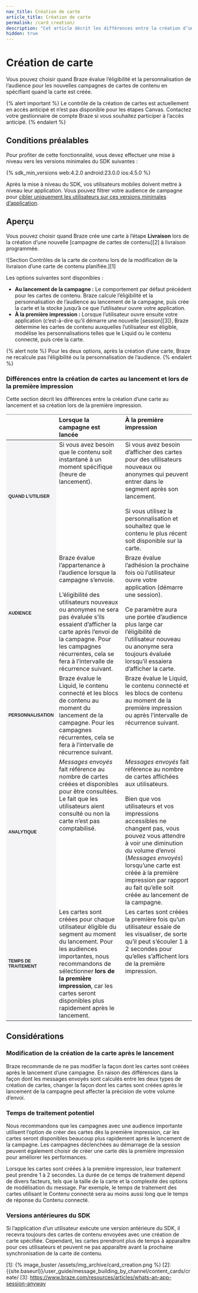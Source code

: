 ```yaml
---
nav_title: Création de carte
article_title: Création de carte
permalink: /card_creation/
description: "Cet article décrit les différences entre la création d’une carte de contenu au lancement de la campagne et sa création lors de la première impression."
hidden: true
---
```


# Création de carte

Vous pouvez choisir quand Braze évalue l’éligibilité et la personnalisation de l’audience pour les nouvelles campagnes de cartes de contenu en spécifiant quand la carte est créée.

{% alert important %}
Le contrôle de la création de cartes est actuellement en accès anticipé et n’est pas disponible pour les étapes Canvas. Contactez votre gestionnaire de compte Braze si vous souhaitez participer à l’accès anticipé.
{% endalert %}

## Conditions préalables

Pour profiter de cette fonctionnalité, vous devez effectuer une mise à niveau vers les versions minimales du SDK suivantes :

{% sdk_min_versions web:4.2.0 android:23.0.0 ios:4.5.0 %}

Après la mise à niveau du SDK, vos utilisateurs mobiles doivent mettre à niveau leur application. Vous pouvez filtrer votre audience de campagne pour [cibler uniquement les utilisateurs sur ces versions minimales d’application]({{site.baseurl}}/user_guide/engagement_tools/campaigns/ideas_and_strategies/new_features/#filtering-by-most-recent-app-versions).

## Aperçu

Vous pouvez choisir quand Braze crée une carte à l’étape **Livraison** lors de la création d’une nouvelle [campagne de cartes de contenu][2] à livraison programmée.

![Section Contrôles de la carte de contenu lors de la modification de la livraison d’une carte de contenu planifiée.][1]

Les options suivantes sont disponibles :

- **Au lancement de la campagne :** Le comportement par défaut précédent pour les cartes de contenu. Braze calcule l’éligibilité et la personnalisation de l’audience au lancement de la campagne, puis crée la carte et la stocke jusqu’à ce que l’utilisateur ouvre votre application.
- **À la première impression :** Lorsque l’utilisateur ouvre ensuite votre application (c’est-à-dire qu’il démarre une nouvelle [session][3]), Braze détermine les cartes de contenu auxquelles l’utilisateur est éligible, modélise les personnalisations telles que le Liquid ou le contenu connecté, puis crée la carte.

{% alert note %}
Pour les deux options, après la création d’une carte, Braze ne recalcule pas l’éligibilité ou la personnalisation de l’audience.
{% endalert %}

### Différences entre la création de cartes au lancement et lors de la première impression

Cette section décrit les différences entre la création d’une carte au lancement et sa création lors de la première impression.

<style type="text/css">
.tg td{word-break:normal;}
.tg th{word-break:normal;}
.leftHeader{font-size: 12px; font-weight: bold; background-color: #f4f4f7; text-transform: uppercase; color: #212123; font-family: "Sailec W00 Bold",Arial,Helvetica,sans-serif;}
.tg .tg-0pky{border-color:inherit;text-align:left;vertical-align:top}
</style>
<table class="tg">
<thead>
  <tr>
    <th class="tg-0pky"></th>
    <th class="tg-0pky">Lorsque la campagne est lancée</th>
    <th class="tg-0pky">À la première impression</th>
  </tr>
</thead>
<tbody>
  <tr>
    <td class="leftHeader">Quand l’utiliser</td>
    <td class="tg-0pky">Si vous avez besoin que le contenu soit instantané à un moment spécifique (heure de lancement).</td>
    <td class="tg-0pky">Si vous avez besoin d’afficher des cartes pour des utilisateurs nouveaux ou anonymes qui peuvent entrer dans le segment après son lancement.<br><br>Si vous utilisez la personnalisation et souhaitez que le contenu le plus récent soit disponible sur la carte.</td>
  </tr>
  <tr>
    <td class="leftHeader">Audience</td>
    <td class="tg-0pky">Braze évalue l’appartenance à l’audience lorsque la campagne s’envoie.<br><br>L’éligibilité des utilisateurs nouveaux ou anonymes ne sera pas évaluée s’ils essaient d’afficher la carte après l’envoi de la campagne. Pour les campagnes récurrentes, cela se fera à l’intervalle de récurrence suivant.</td>
    <td class="tg-0pky">Braze évalue l’adhésion la prochaine fois où l’utilisateur ouvre votre application (démarre une session).<br><br> Ce paramètre aura une portée d’audience plus large car l’éligibilité de l’utilisateur nouveau ou anonyme sera toujours évaluée lorsqu’il essaiera d’afficher la carte.</td>
  </tr>
  <tr>
    <td class="leftHeader">Personnalisation</td>
    <td class="tg-0pky">Braze évalue le Liquid, le contenu connecté et les blocs de contenu au moment du lancement de la campagne. Pour les campagnes récurrentes, cela se fera à l’intervalle de récurrence suivant.</td>
    <td class="tg-0pky">Braze évalue le Liquid, le contenu connecté et les blocs de contenu au moment de la première impression ou après l’intervalle de récurrence suivant.</td>
  </tr>
  <tr>
    <td class="leftHeader">Analytique</td>
    <td class="tg-0pky"><em>Messages envoyés</em> fait référence au nombre de cartes créées et disponibles pour être consultées. Le fait que les utilisateurs aient consulté ou non la carte n’est pas comptabilisé.</td>
    <td class="tg-0pky"><em>Messages envoyés</em> fait référence au nombre de cartes affichées aux utilisateurs. <br><br>Bien que vos utilisateurs et vos impressions accessibles ne changent pas, vous pouvez vous attendre à voir une diminution du volume d’envoi (<em>Messages envoyés</em>) lorsqu’une carte est créée à la première impression par rapport au fait qu’elle soit créée au lancement de la campagne.</td>
  </tr>
  <tr>
    <td class="leftHeader">Temps de traitement</td>
    <td class="tg-0pky">Les cartes sont créées pour chaque utilisateur éligible du segment au moment du lancement. Pour les audiences importantes, nous recommandons de sélectionner <b>lors de la première impression</b>, car les cartes seront disponibles plus rapidement après le lancement.</td>
    <td class="tg-0pky">Les cartes sont créées la première fois qu’un utilisateur essaie de les visualiser, de sorte qu’il peut s’écouler 1 à 2 secondes pour qu’elles s’affichent lors de la première impression.</td>
  </tr>
</tbody>
</table>

## Considérations

### Modification de la création de la carte après le lancement

Braze recommande de ne pas modifier la façon dont les cartes sont créées après le lancement d’une campagne. En raison des différences dans la façon dont les messages envoyés sont calculés entre les deux types de création de cartes, changer la façon dont les cartes sont créées après le lancement de la campagne peut affecter la précision de votre volume d’envoi.

### Temps de traitement potentiel

Nous recommandons que les campagnes avec une audience importante utilisent l’option de créer des cartes dès la première impression, car les cartes seront disponibles beaucoup plus rapidement après le lancement de la campagne. Les campagnes déclenchées au démarrage de la session peuvent également choisir de créer une carte dès la première impression pour améliorer les performances.

Lorsque les cartes sont créées à la première impression, leur traitement peut prendre 1 à 2 secondes. La durée de ce temps de traitement dépend de divers facteurs, tels que la taille de la carte et la complexité des options de modélisation du message. Par exemple, le temps de traitement des cartes utilisant le Contenu connecté sera au moins aussi long que le temps de réponse du Contenu connecté.

### Versions antérieures du SDK

Si l’application d’un utilisateur exécute une version antérieure du SDK, il recevra toujours des cartes de contenu envoyées avec une création de carte spécifiée. Cependant, les cartes prendront plus de temps à apparaître pour ces utilisateurs et peuvent ne pas apparaître avant la prochaine synchronisation de la carte de contenu.

[1]: {% image_buster /assets/img_archive/card_creation.png %}
[2]: {{site.baseurl}}/user_guide/message_building_by_channel/content_cards/create/
[3]: https://www.braze.com/resources/articles/whats-an-app-session-anyway
